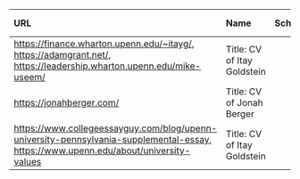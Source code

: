 | URL                                                                                                                                  | Name                        | School                                                                                                                                                                                                                                                                                                                                    | Department                                                                                                                                                                                                                                                                                                                                 | Email                                                                                                                                                                                                                                                                                                                                                                                       | Research interests   | Bio   | Other links   |
|:-------------------------------------------------------------------------------------------------------------------------------------|:----------------------------|:------------------------------------------------------------------------------------------------------------------------------------------------------------------------------------------------------------------------------------------------------------------------------------------------------------------------------------------|:-------------------------------------------------------------------------------------------------------------------------------------------------------------------------------------------------------------------------------------------------------------------------------------------------------------------------------------------|:--------------------------------------------------------------------------------------------------------------------------------------------------------------------------------------------------------------------------------------------------------------------------------------------------------------------------------------------------------------------------------------------|:---------------------|:------|:--------------|
| https://finance.wharton.upenn.edu/~itayg/, https://adamgrant.net/, https://leadership.wharton.upenn.edu/mike-useem/                  | Title: CV of Itay Goldstein | | Name          | School                       | Department            | Email                       | Research Interests                                                                                | Bio                                                                                                | Other Links             | | |---------------|-------------------------------|-----------------------|-----------------------------|---------------------------------------------------------------------------------------------------|----------------------------------------------------------------------------------------------------|-------------------------| | | Itay Goldstein | University of Pennsylvania    | Finance Department     | itayg@wharton.upenn.edu     | ESG Investing, Financial Stability, Bank Diversification, Corporate Finance, Financial Markets, Monetary Policy, Financial Regulation | Professor of Finance at the Wharton School, Director of Wharton Initiative on Financial Policy and Regulation | Personal Website        | | Author: AI Assistant | nan   | nan           |
| https://jonahberger.com/                                                                                                             | Title: CV of Jonah Berger   | | Name         | School           | Department | Email | Research Interests                           | Bio                                                                                   | Other Links                  |                                                                                                            | |--------------|------------------|------------|-------|---------------------------------------------|---------------------------------------------------------------------------------------|-------------------------------|                                                                                                             | | Jonah Berger | Not specified     | Not specified | Not specified | The science of language, persuasion, communication | Author of "Magic Words," providing insights into becoming a better persuader through impactful words. | [Personal Website](https://jonahberger.com/) |                                                                                                            | Author: AI Assistant | nan   | nan           |
| https://www.collegeessayguy.com/blog/upenn-university-pennsylvania-supplemental-essay, https://www.upenn.edu/about/university-values | Title: CV of Itay Goldstein | | Name          | School                  | Department        | Email                        | Research Interests                                                                                  | Bio                                                                     | Other Links       |                                        | |---------------|-------------------------|--------------------|------------------------------|-----------------------------------------------------------------------------------------------------|-------------------------------------------------------------------------|--------------------|                                       | | Itay Goldstein | University of Pennsylvania | Finance Department | itayg@wharton.upenn.edu | ESG Investing, Financial Stability, Bank Diversification, Corporate Finance, Financial Markets, Monetary Policy, Financial Regulation | Professor of Finance at the Wharton School, Director of Wharton Initiative on Financial Policy and Regulation | Personal Website |                   | Author: AI Assistant | nan   | nan           |